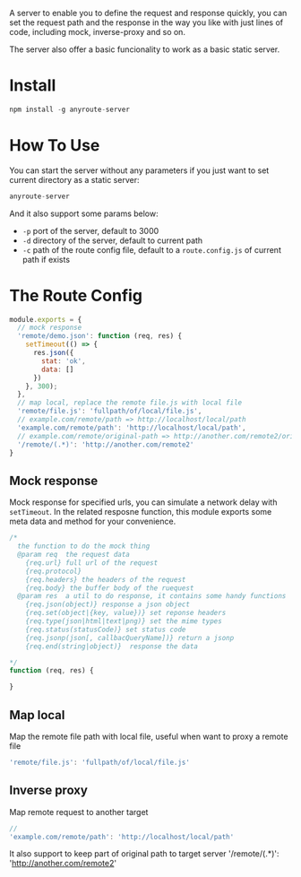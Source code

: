 A server to enable you to define the request and response quickly, you can set the request path and the response in the way you like with just lines of code, including mock, inverse-proxy and so on.

The server also offer a basic funcionality to work as a basic static server.

# Install

```javascript
npm install -g anyroute-server
```

# How To Use

You can start the server without any parameters if you just want to set current directory as a static server:

```javascript
anyroute-server
```

And it also support some params below:

- `-p` port of the server, default to 3000
- `-d` directory of the server, default to current path
- `-c` path of the route config file, default to a `route.config.js` of current path if exists

# The Route Config

```javascript
module.exports = {
  // mock response
  'remote/demo.json': function (req, res) {
    setTimeout(() => {
      res.json({
        stat: 'ok',
        data: []
      })
    }, 300);
  },
  // map local, replace the remote file.js with local file
  'remote/file.js': 'fullpath/of/local/file.js',
  // example.com/remote/path => http://localhost/local/path
  'example.com/remote/path': 'http://localhost/local/path',
  // example.com/remote/original-path => http://another.com/remote2/original-path
  '/remote/(.*)': 'http://another.com/remote2'
}

```

## Mock response
Mock response for specified urls, you can simulate a network delay with `setTimeout`. In the related resposne function, this module exports some meta data and method for your convenience.

```javascript
/*
  the function to do the mock thing
  @param req  the request data
    {req.url} full url of the request
    {req.protocol}
    {req.headers} the headers of the request
    {req.body} the buffer body of the ruequest
  @param res  a util to do response, it contains some handy functions
    {req.json(object)} response a json object
    {req.set(object|{key, value})} set reponse headers
    {req.type(json|html|text|png)} set the mime types
    {req.status(statusCode)} set status code
    {req.jsonp(json[, callbacQueryName])} return a jsonp
    {req.end(string|object)}  response the data

*/
function (req, res) {

}

```

## Map local

Map the remote file path with local file, useful when want to proxy a remote file
```javascript
'remote/file.js': 'fullpath/of/local/file.js'
```

## Inverse proxy

Map remote request to another target

```javascript
//
'example.com/remote/path': 'http://localhost/local/path'
```

It also support to keep part of original path to target server
'/remote/(.*)': 'http://another.com/remote2'
